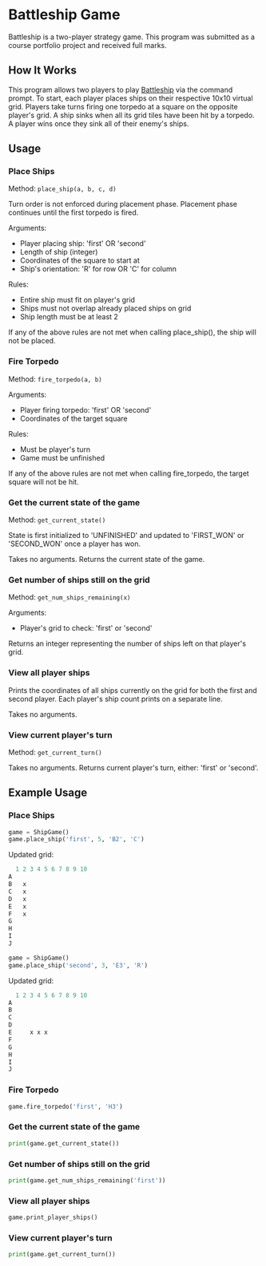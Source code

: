 # Battleship Game

Battleship is a two-player strategy game. This program was submitted as a course portfolio project and received full marks.

## How It Works

This program allows two players to play [Battleship](https://en.wikipedia.org/wiki/Battleship_(game)) via the command prompt. To start, each player places ships on their respective 10x10 virtual grid. Players take turns firing one torpedo at a square on the opposite player's grid. A ship sinks when all its grid tiles have been hit by a torpedo. A player wins once they sink all of their enemy's ships.

## Usage

### Place Ships
Method: ```place_ship(a, b, c, d)```

Turn order is not enforced during placement phase. Placement phase continues until the first torpedo is fired. 

Arguments: 
* Player placing ship: 'first' OR 'second'
* Length of ship (integer)
* Coordinates of the square to start at
* Ship's orientation: 'R' for row OR 'C' for column

Rules:
* Entire ship must fit on player's grid
* Ships must not overlap already placed ships on grid
* Ship length must be at least 2

If any of the above rules are not met when calling place_ship(), the ship will not be placed.

### Fire Torpedo
Method: ```fire_torpedo(a, b)```

Arguments:
* Player firing torpedo: 'first' OR 'second'
* Coordinates of the target square

Rules:
* Must be player's turn
* Game must be unfinished 

If any of the above rules are not met when calling fire_torpedo, the target square will not be hit.

### Get the current state of the game
Method: ```get_current_state()```

State is first initialized to 'UNFINISHED' and updated to 'FIRST_WON' or 'SECOND_WON' once a player has won.

Takes no arguments. Returns the current state of the game. 

### Get number of ships still on the grid
Method: ```get_num_ships_remaining(x)```

Arguments:
* Player's grid to check: 'first' or 'second'

Returns an integer representing the number of ships left on that player's grid.

### View all player ships

Prints the coordinates of all ships currently on the grid for both the first and second player. Each player's ship count prints on a separate line.

Takes no arguments. 

### View current player's turn

Method: ```get_current_turn()```

Takes no arguments. Returns current player's turn, either: 'first' or 'second'. 

## Example Usage

### Place Ships

```python
game = ShipGame()
game.place_ship('first', 5, 'B2', 'C')
```
Updated grid: 
```python
  1 2 3 4 5 6 7 8 9 10
A
B   x
C   x
D   x
E   x
F   x
G                 
H                 
I                 
J                 
```
```python
game = ShipGame()
game.place_ship('second', 3, 'E3', 'R')
```
Updated grid:
```python
  1 2 3 4 5 6 7 8 9 10
A
B
C
D
E     x x x
F
G                 
H                 
I                 
J       
```

### Fire Torpedo

```python
game.fire_torpedo('first', 'H3')
```

### Get the current state of the game

```python
print(game.get_current_state())
```

### Get number of ships still on the grid

```python
print(game.get_num_ships_remaining('first'))
```

### View all player ships

```python
game.print_player_ships()
```

### View current player's turn
```python
print(game.get_current_turn())
```
